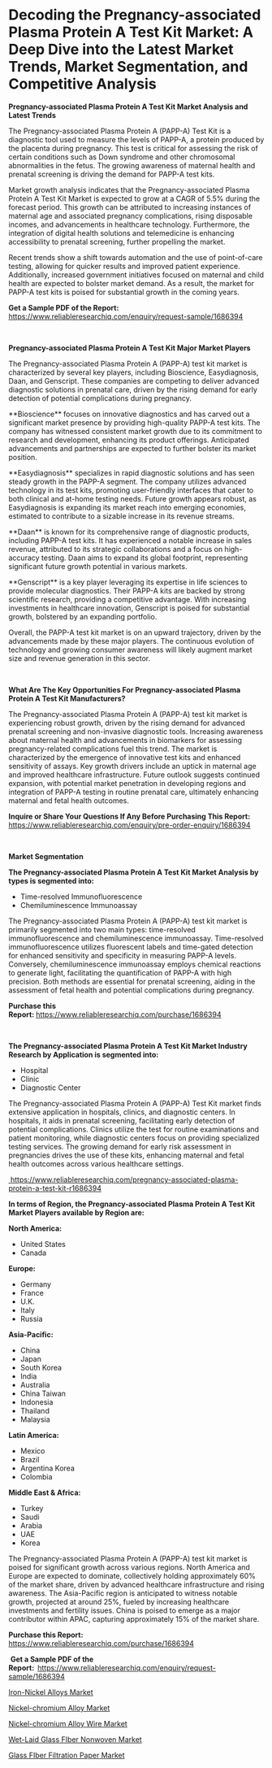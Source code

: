 <p><h1>Decoding the Pregnancy-associated Plasma Protein A Test Kit Market: A Deep Dive into the Latest Market Trends, Market Segmentation, and Competitive Analysis</h1></p><p><strong>Pregnancy-associated Plasma Protein A Test Kit Market Analysis and Latest Trends</strong></p>
<p><p>The Pregnancy-associated Plasma Protein A (PAPP-A) Test Kit is a diagnostic tool used to measure the levels of PAPP-A, a protein produced by the placenta during pregnancy. This test is critical for assessing the risk of certain conditions such as Down syndrome and other chromosomal abnormalities in the fetus. The growing awareness of maternal health and prenatal screening is driving the demand for PAPP-A test kits.</p><p>Market growth analysis indicates that the Pregnancy-associated Plasma Protein A Test Kit Market is expected to grow at a CAGR of 5.5% during the forecast period. This growth can be attributed to increasing instances of maternal age and associated pregnancy complications, rising disposable incomes, and advancements in healthcare technology. Furthermore, the integration of digital health solutions and telemedicine is enhancing accessibility to prenatal screening, further propelling the market.</p><p>Recent trends show a shift towards automation and the use of point-of-care testing, allowing for quicker results and improved patient experience. Additionally, increased government initiatives focused on maternal and child health are expected to bolster market demand. As a result, the market for PAPP-A test kits is poised for substantial growth in the coming years.</p></p>
<p><strong>Get a Sample PDF of the Report:&nbsp;</strong> <a href="https://www.reliableresearchiq.com/enquiry/request-sample/1686394?utm_campaign=1611&utm_medium=2&utm_source=Github&utm_content=ia&utm_term=16102024&utm_id=pregnancy-associated-plasma-protein-a-test-kit">https://www.reliableresearchiq.com/enquiry/request-sample/1686394</a></p>
<p>&nbsp;</p>
<p><strong>Pregnancy-associated Plasma Protein A Test Kit Major Market Players</strong></p>
<p><p>The Pregnancy-associated Plasma Protein A (PAPP-A) test kit market is characterized by several key players, including Bioscience, Easydiagnosis, Daan, and Genscript. These companies are competing to deliver advanced diagnostic solutions in prenatal care, driven by the rising demand for early detection of potential complications during pregnancy.</p><p>**Bioscience** focuses on innovative diagnostics and has carved out a significant market presence by providing high-quality PAPP-A test kits. The company has witnessed consistent market growth due to its commitment to research and development, enhancing its product offerings. Anticipated advancements and partnerships are expected to further bolster its market position.</p><p>**Easydiagnosis** specializes in rapid diagnostic solutions and has seen steady growth in the PAPP-A segment. The company utilizes advanced technology in its test kits, promoting user-friendly interfaces that cater to both clinical and at-home testing needs. Future growth appears robust, as Easydiagnosis is expanding its market reach into emerging economies, estimated to contribute to a sizable increase in its revenue streams.</p><p>**Daan** is known for its comprehensive range of diagnostic products, including PAPP-A test kits. It has experienced a notable increase in sales revenue, attributed to its strategic collaborations and a focus on high-accuracy testing. Daan aims to expand its global footprint, representing significant future growth potential in various markets.</p><p>**Genscript** is a key player leveraging its expertise in life sciences to provide molecular diagnostics. Their PAPP-A kits are backed by strong scientific research, providing a competitive advantage. With increasing investments in healthcare innovation, Genscript is poised for substantial growth, bolstered by an expanding portfolio.</p><p>Overall, the PAPP-A test kit market is on an upward trajectory, driven by the advancements made by these major players. The continuous evolution of technology and growing consumer awareness will likely augment market size and revenue generation in this sector.</p></p>
<p>&nbsp;</p>
<p><strong>What Are The Key Opportunities For Pregnancy-associated Plasma Protein A Test Kit Manufacturers?</strong></p>
<p><p>The Pregnancy-associated Plasma Protein A (PAPP-A) test kit market is experiencing robust growth, driven by the rising demand for advanced prenatal screening and non-invasive diagnostic tools. Increasing awareness about maternal health and advancements in biomarkers for assessing pregnancy-related complications fuel this trend. The market is characterized by the emergence of innovative test kits and enhanced sensitivity of assays. Key growth drivers include an uptick in maternal age and improved healthcare infrastructure. Future outlook suggests continued expansion, with potential market penetration in developing regions and integration of PAPP-A testing in routine prenatal care, ultimately enhancing maternal and fetal health outcomes.</p></p>
<p><strong>Inquire or Share Your Questions If Any Before Purchasing This Report:</strong> <a href="https://www.reliableresearchiq.com/enquiry/pre-order-enquiry/1686394?utm_campaign=1611&utm_medium=2&utm_source=Github&utm_content=ia&utm_term=16102024&utm_id=pregnancy-associated-plasma-protein-a-test-kit">https://www.reliableresearchiq.com/enquiry/pre-order-enquiry/1686394</a></p>
<p>&nbsp;</p>
<p><strong>Market Segmentation</strong></p>
<p><strong>The Pregnancy-associated Plasma Protein A Test Kit Market Analysis by types is segmented into:</strong></p>
<p><ul><li>Time-resolved Immunofluorescence</li><li>Chemiluminescence Immunoassay</li></ul></p>
<p><p>The Pregnancy-associated Plasma Protein A (PAPP-A) test kit market is primarily segmented into two main types: time-resolved immunofluorescence and chemiluminescence immunoassay. Time-resolved immunofluorescence utilizes fluorescent labels and time-gated detection for enhanced sensitivity and specificity in measuring PAPP-A levels. Conversely, chemiluminescence immunoassay employs chemical reactions to generate light, facilitating the quantification of PAPP-A with high precision. Both methods are essential for prenatal screening, aiding in the assessment of fetal health and potential complications during pregnancy.</p></p>
<p><strong>Purchase this Report:&nbsp;</strong><a href="https://www.reliableresearchiq.com/purchase/1686394?utm_campaign=1611&utm_medium=2&utm_source=Github&utm_content=ia&utm_term=16102024&utm_id=pregnancy-associated-plasma-protein-a-test-kit">https://www.reliableresearchiq.com/purchase/1686394</a></p>
<p>&nbsp;</p>
<p><strong>The Pregnancy-associated Plasma Protein A Test Kit Market Industry Research by Application is segmented into:</strong></p>
<p><ul><li>Hospital</li><li>Clinic</li><li>Diagnostic Center</li></ul></p>
<p><p>The Pregnancy-associated Plasma Protein A (PAPP-A) Test Kit market finds extensive application in hospitals, clinics, and diagnostic centers. In hospitals, it aids in prenatal screening, facilitating early detection of potential complications. Clinics utilize the test for routine examinations and patient monitoring, while diagnostic centers focus on providing specialized testing services. The growing demand for early risk assessment in pregnancies drives the use of these kits, enhancing maternal and fetal health outcomes across various healthcare settings.</p></p>
<p><a href="https://www.reliableresearchiq.com/pregnancy-associated-plasma-protein-a-test-kit-r1686394?utm_campaign=1611&utm_medium=2&utm_source=Github&utm_content=ia&utm_term=16102024&utm_id=pregnancy-associated-plasma-protein-a-test-kit">&nbsp;https://www.reliableresearchiq.com/pregnancy-associated-plasma-protein-a-test-kit-r1686394</a></p>
<p><strong>In terms of Region, the Pregnancy-associated Plasma Protein A Test Kit Market Players available by Region are:</strong></p>
<p>
    <p> <strong> North America: </strong>
        <ul>
            <li>United States</li>
            <li>Canada</li>
        </ul>
        </p> 
    <p> <strong> Europe: </strong>
        <ul>
            <li>Germany</li>
            <li>France</li>
            <li>U.K.</li>
            <li>Italy</li>
            <li>Russia</li>
        </ul>
        </p> 
    <p> <strong> Asia-Pacific: </strong>
        <ul>
            <li>China</li>
            <li>Japan</li>
            <li>South Korea</li>
            <li>India</li>
            <li>Australia</li>
            <li>China Taiwan</li>
            <li>Indonesia</li>
            <li>Thailand</li>
            <li>Malaysia</li>
        </ul>
        </p> 
    <p> <strong> Latin America: </strong>
        <ul>
            <li>Mexico</li>
            <li>Brazil</li>
            <li>Argentina Korea</li>
            <li>Colombia</li>
        </ul>
        </p> 
    <p> <strong> Middle East & Africa: </strong>
        <ul>
            <li>Turkey</li>
            <li>Saudi</li>
            <li>Arabia</li>
            <li>UAE</li>
            <li>Korea</li>
        </ul>
    </p>
    </p>
<p><p>The Pregnancy-associated Plasma Protein A (PAPP-A) test kit market is poised for significant growth across various regions. North America and Europe are expected to dominate, collectively holding approximately 60% of the market share, driven by advanced healthcare infrastructure and rising awareness. The Asia-Pacific region is anticipated to witness notable growth, projected at around 25%, fueled by increasing healthcare investments and fertility issues. China is poised to emerge as a major contributor within APAC, capturing approximately 15% of the market share.</p></p>
<p><strong>Purchase this Report: </strong><a href="https://www.reliableresearchiq.com/purchase/1686394?utm_campaign=1611&utm_medium=2&utm_source=Github&utm_content=ia&utm_term=16102024&utm_id=pregnancy-associated-plasma-protein-a-test-kit">https://www.reliableresearchiq.com/purchase/1686394</a></p>
<p>&nbsp;<strong>Get a Sample PDF of the Report:&nbsp;&nbsp;</strong><a href="https://www.reliableresearchiq.com/enquiry/request-sample/1686394?utm_campaign=1611&utm_medium=2&utm_source=Github&utm_content=ia&utm_term=16102024&utm_id=pregnancy-associated-plasma-protein-a-test-kit">https://www.reliableresearchiq.com/enquiry/request-sample/1686394</a></p>
<p><strong></strong></p>
<p><p><a href="https://www.linkedin.com/pulse/strategic-roadmap-global-iron-nickel-alloys-market-insights-6hm7f?trk=public_post_embed_feed-article-content&utm_campaign=1611&utm_medium=2&utm_source=Github&utm_content=ia&utm_term=16102024&utm_id=pregnancy-associated-plasma-protein-a-test-kit">Iron-Nickel Alloys Market</a></p><p><a href="https://www.linkedin.com/pulse/strategic-roadmap-success-global-nickel-chromium-alloy-market-akpkf?trk=public_post_embed_feed-article-content&utm_campaign=1611&utm_medium=2&utm_source=Github&utm_content=ia&utm_term=16102024&utm_id=pregnancy-associated-plasma-protein-a-test-kit">Nickel-chromium Alloy Market</a></p><p><a href="https://www.linkedin.com/pulse/evolution-nickel-chromium-alloy-wire-market-key-shifts-from-9qcff?trk=public_post_embed_feed-article-content&utm_campaign=1611&utm_medium=2&utm_source=Github&utm_content=ia&utm_term=16102024&utm_id=pregnancy-associated-plasma-protein-a-test-kit">Nickel-chromium Alloy Wire Market</a></p><p><a href="https://www.linkedin.com/pulse/strategic-market-insights-global-wet-laid-glass-fiber-pcenc?trk=public_post_embed_feed-article-content&utm_campaign=1611&utm_medium=2&utm_source=Github&utm_content=ia&utm_term=16102024&utm_id=pregnancy-associated-plasma-protein-a-test-kit">Wet-Laid Glass FIber Nonwoven Market</a></p><p><a href="https://www.linkedin.com/pulse/global-glass-fiber-filtration-paper-market-trends-analysis-future-voezc?trk=public_post_embed_feed-article-content&utm_campaign=1611&utm_medium=2&utm_source=Github&utm_content=ia&utm_term=16102024&utm_id=pregnancy-associated-plasma-protein-a-test-kit">Glass FIber Filtration Paper Market</a></p></p>